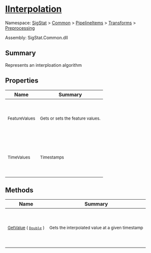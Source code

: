# [IInterpolation](./IInterpolation.md)

Namespace: [SigStat]() > [Common](./../../../README.md) > [PipelineItems]() > [Transforms]() > [Preprocessing](./README.md)

Assembly: SigStat.Common.dll

## Summary
Represents an interploation algorithm

## Properties

| Name | Summary | 
| --- | --- | 
| <p>&nbsp;</p><sub>FeatureValues</sub><p>&nbsp;</p>| <p>&nbsp;</p><sub>Gets or sets the feature values.</sub><p>&nbsp;</p>| <br>
| <p>&nbsp;</p><sub>TimeValues</sub><p>&nbsp;</p>| <p>&nbsp;</p><sub>Timestamps</sub><p>&nbsp;</p>| <br>


## Methods

| Name | Summary | 
| --- | --- | 
| <p>&nbsp;</p><sub>[GetValue](./Methods/IInterpolation-100663762.md) ( [`Double`](https://docs.microsoft.com/en-us/dotnet/api/System.Double) )</sub><p>&nbsp;</p>| <p>&nbsp;</p><sub>Gets the interpolated value at a given timestamp</sub><p>&nbsp;</p>| <br>


